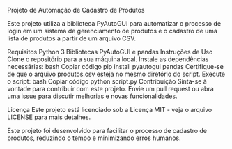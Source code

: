 Projeto de Automação de Cadastro de Produtos

Este projeto utiliza a biblioteca PyAutoGUI para automatizar o processo de login em um sistema de gerenciamento de produtos e o cadastro de uma lista de produtos a partir de um arquivo CSV.

Requisitos
Python 3
Bibliotecas PyAutoGUI e pandas
Instruções de Uso
Clone o repositório para a sua máquina local.
Instale as dependências necessárias:
bash
Copiar código
pip install pyautogui pandas
Certifique-se de que o arquivo produtos.csv esteja no mesmo diretório do script.
Execute o script:
bash
Copiar código
python script.py
Contribuição
Sinta-se à vontade para contribuir com este projeto. Envie um pull request ou abra uma issue para discutir melhorias e novas funcionalidades.

Licença
Este projeto está licenciado sob a Licença MIT - veja o arquivo LICENSE para mais detalhes.

Este projeto foi desenvolvido para facilitar o processo de cadastro de produtos, reduzindo o tempo e minimizando erros humanos.
